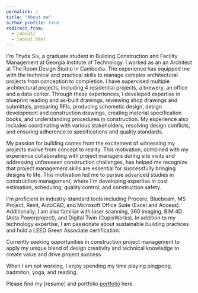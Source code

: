 ```yaml
---
permalink: /
title: "About me"
author_profile: true
redirect_from: 
  - /about/
  - /about.html
---
```


I'm Thyda Siv, a graduate student in Building Construction and Facility Management at Georgia Institute of Technology. I worked as an  an Architect at The Room Design Studio in Cambodia. The experience has equipped me with the technical and practical skills to manage complex architectural projects from conception to completion. I have supervised multiple architectural projects, including 4 residential projects, a brewery, an office and a data center. Through these experiences, I developed expertise in blueprint reading and as-built drawings, reviewing shop drawings and submittals, preparing RFIs, producing schemetic design, design development and construction drawings, creating material specification books, and understanding procedures in construction. My experience also includes coordinating with various stakeholders, resolving design conflicts, and ensuring adherence to specifications and quality standards. 

My passion for building comes from the excitement of witnessing my projects evolve from concept to reality. This motivation, combined with my experience collaborating with project managers during site visits and addressing unforeseen construction challenges, has helped me recognize that project management skills are essential for successfully bringing designs to life. This motivation led me to pursue advanced studies in construction management, where I'm developing expertise in cost estimation, scheduling, quality control, and construction safety.

I'm proficient in industry-standard tools including Procore, Bluebeam, MS Project, Revit, AutoCAD, and Microsoft Office Suite (Excel and Access). Additionally, I am also familiar with laser scanning, 360 imaging, BIM 4D (Asta Powerproject), and Digital Twin (CupixWorks). In addition to my technology expertise, I am passionate about sustainable building practices and hold a LEED Green Associate certification.

Currently seeking opportunities in construction project management to apply my unique blend of design creativity and technical knowledge to create value and drive project success.

When I am not working, I enjoy spending my time playing pingpong, badmiton, yoga, and reading.

Please find my [resume] and portfolio [portfolio](https://thyda-siv.github.io/files/portfolio_thydasiv.pdf) here.


